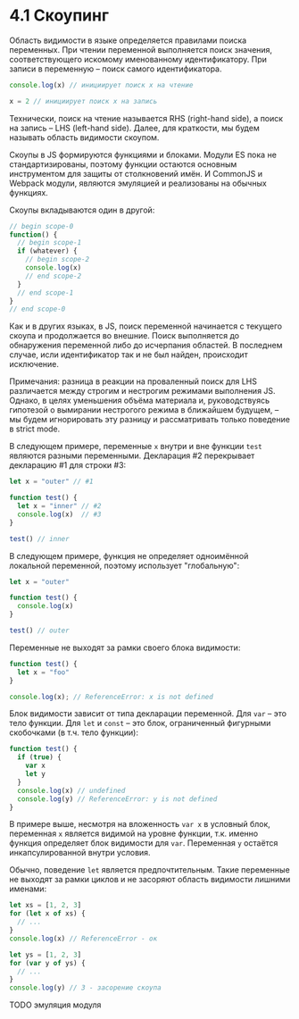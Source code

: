 # 4.1 Скоупинг

Область видимости в языке определяется правилами поиска переменных. При чтении переменной
выполняется поиск значения, соответствующего искомому именованному идентификатору. При записи
в переменную – поиск самого идентификатора.

```js
console.log(x) // инициирует поиск x на чтение
```

```js
x = 2 // инициирует поиск x на запись
```

Технически, поиск на чтение называется RHS (right-hand side), а поиск на запись – LHS (left-hand side).
Далее, для краткости, мы будем называть область видимости скоупом.

Скоупы в JS формируются функциями и блоками. Модули ES пока не стандартизированы,
поэтому функции остаются основным инструментом для защиты от столкновений имён.
И CommonJS и Webpack модули, являются эмуляцией и реализованы на обычных функциях.

Скоупы вкладываются один в другой:

```js
// begin scope-0
function() {
  // begin scope-1
  if (whatever) {
    // begin scope-2
    console.log(x)
    // end scope-2
  }
  // end scope-1
}
// end scope-0
```

Как и в других языках, в JS, поиск переменной начинается с текущего скоупа и продолжается
во внешние. Поиск выполняется до обнаружения переменной либо до исчерпания областей.
В последнем случае, исли идентификатор так и не был найден, происходит исключение.

Примечания: разница в реакции на проваленный поиск для LHS различается между строгим и нестрогим режимами выполнения JS.
Однако, в целях уменьшения объёма материала и, руководствуясь гипотезой о вымирании нестрогого режима
в ближайшем будущем, – мы будем игнорировать эту разницу и рассматривать только поведение в strict mode.

В следующем примере, переменные `x` внутри и вне функции `test` являются разными переменными.
Декларация #2 перекрывает декларацию #1 для строки #3:

```js
let x = "outer" // #1

function test() {
  let x = "inner" // #2
  console.log(x)  // #3
}

test() // inner
```

В следующем примере, функция не определяет одноимённой локальной переменной, поэтому использует "глобальную":

```js
let x = "outer"

function test() {
  console.log(x)
}

test() // outer
```


Переменные не выходят за рамки своего блока видимости:

```js
function test() {
  let x = "foo"
}

console.log(x); // ReferenceError: x is not defined
```

Блок видимости зависит от типа декларации переменной. Для `var` – это тело функции.
Для `let` и `const` – это блок, ограниченный фигурными скобочками (в т.ч. тело функции):

```js
function test() {
  if (true) {
    var x
    let y
  }
  console.log(x) // undefined
  console.log(y) // ReferenceError: y is not defined
}
```

В примере выше, несмотря на вложенность `var x` в условный блок, переменная `x` является
видимой на уровне функции, т.к. именно функция определяет блок видимости для `var`.
Переменная `y` остаётся инкапсулированной внутри условия.

Обычно, поведение `let` является предпочтительным. Такие переменные не выходят
за рамки циклов и не засоряют область видимости лишними именами:

```js
let xs = [1, 2, 3]
for (let x of xs) {
  // ...
}
console.log(x) // ReferenceError - ок

let ys = [1, 2, 3]
for (var y of ys) {
  // ...
}
console.log(y) // 3 - засорение скоупа
```

TODO эмуляция модуля
